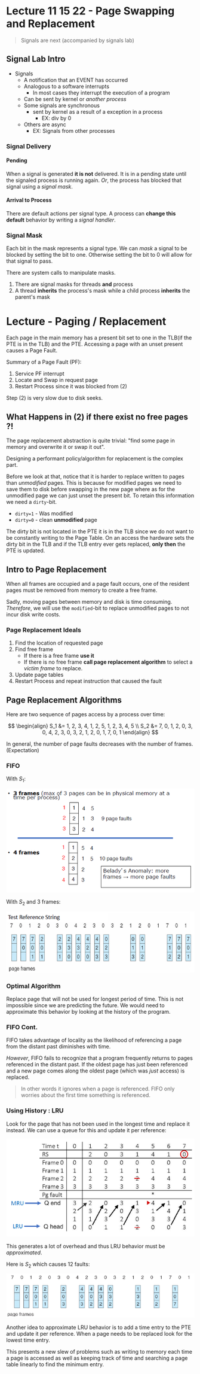 # Lecture 11 15 22 - Page Swapping and Replacement
> Signals are next (accompanied by signals lab)

## Signal Lab Intro
+ Signals
	+ A notification that an EVENT has occurred
	+ Analogous to a software interrupts
		+ In most cases they interrupt the execution of a program
	+ Can be sent by kernel or *another process*
	+ Some signals are synchronous
		+ sent by kernel as a result of a exception in a process
			+ EX: div by 0
	+ Others are async
		+ EX: Signals from other processes

### Signal Delivery
#### Pending
When a signal is generated **it is not** delivered. It is in a pending state until the signaled process is running again. *Or*, the process has blocked that signal using a *signal mask*. 

#### Arrival to Process
There are default actions per signal type. A process can **change this default** behavior by writing a *signal handler*. 

### Signal Mask
Each bit in the mask represents a signal type. We can *mask* a signal to be blocked by setting the bit to one. Otherwise setting the bit to 0 will allow for that signal to pass. 

There are system calls to manipulate masks. 
1. There are signal masks for threads **and** process
2. A thread **inherits** the process's mask while a child process **inherits** the parent's mask

# Lecture - Paging / Replacement

Each page in the main memory has a present bit set to one in the TLB(if the PTE is in the TLB) and the PTE. Accessing a page with an unset present causes a Page Fault. 

Summary of a Page Fault (PF):
1. Service PF interrupt
2. Locate and Swap in request page
3. Restart Process since it was blocked from (2)

Step (2) is very slow due to disk seeks. 

## What Happens in (2) if there exist no free pages ?!
The page replacement abstraction is quite trivial: "find some page in memory and overwrite it or swap it out". 

Designing a performant policy/algorithm for replacement is the complex part. 

Before we look at that, notice that it is harder to replace written to pages than *unmodified* pages. This is because for modified pages we need to save them to disk before swapping in the new page where as for the unmodified page we can just unset the present bit. To retain this information we need a `dirty`-bit. 
+ `dirty=1` - Was modified
+ `dirty=0` - clean **unmodified** page

The dirty bit is not located in the PTE it is in the TLB since we do not want to be constantly writing to the Page Table. On an access the hardware sets the dirty bit in the TLB and if the TLB entry ever gets replaced, **only then** the PTE is updated.  

## Intro to Page Replacement
When all frames are occupied and a page fault occurs, one of the resident pages must be removed from memory to create a free frame. 

Sadly, moving pages between memory and disk is time consuming. *Therefore*, we will use the `modified`-bit to replace unmodified pages to not incur disk write costs.

### Page Replacement Ideals
1. Find the location of requested page
2. Find free frame
	+ If there is a free frame **use it**
	+ If there is no free frame **call page replacement algorithm** to select a *victim frame* to replace. 
3. Update page tables
4. Restart Process and repeat instruction that caused the fault

## Page Replacement Algorithms
Here are two sequence of pages access by a process over time:

$$
\begin{align}
	S_1 &= 1, 2, 3, 4, 1, 2, 5, 1, 2, 3, 4, 5 \\
	S_2 &= 7, 0, 1, 2, 0, 3, 0, 4, 2, 3, 0, 3, 2, 1, 2, 0, 1, 7, 0, 1
\end{align}
$$

In general, the number of page faults decreases with the number of frames. (Expectation)

### FIFO

With $S_1:$

![fifo_lecture_ra](../../img/fifo_lecture_ra.png)

With $S_2$ and 3 frames:

![fifo_s2](../../img/fifo_s2.png)


### Optimal Algorithm
Replace page that will not be used for longest period of time. This is not impossible since we are predicting the future. We would need to approximate this behavior by looking at the history of the program. 

### FIFO Cont. 
FIFO takes advantage of locality as the likelihood of referencing a page from the distant past diminishes with time. 

*However*, FIFO fails to recognize that a program frequently returns to pages referenced in the distant past. If the oldest page has just been referenced and a new page comes along the oldest page (which was *just* access) is replaced. 

> In other words it ignores when a page is referenced. FIFO only worries about the first time something is referenced. 

### Using History : LRU
Look for the page that has not been used in the longest time and replace it instead. We can use a queue for this and update it per reference:

![LRU_replacement_trace](../../img/LRU_replacement_trace.png)

This generates a lot of overhead and thus LRU behavior must be *approximated*. 

Here is $S_2$ which causes 12 faults:

![LRU_s2](../../img/LRU_s2.png)

Another idea to approximate LRU behavior is to add a time entry to the PTE and update it per reference. When a page needs to be replaced look for the lowest time entry. 

This presents a new slew of problems such as writing to memory each time a page is accessed as well as keeping track of time and searching a page table linearly to find the minimum entry.  